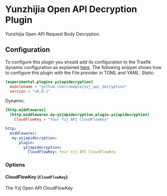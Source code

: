# Yunzhijia Open API Decryption Plugin
Yunzhijia Open API Request Body Decryption.

## Configuration

To configure this plugin you should add its configuration to the Traefik dynamic configuration as explained [here](https://docs.traefik.io/getting-started/configuration-overview/#the-dynamic-configuration).
The following snippet shows how to configure this plugin with the File provider in TOML and YAML:
Static:
```toml
[experimental.plugins.yzjapidecryption]
  modulename = "github.com/cnmaple/yzj_api_decryption"
  version = "v0.0.1"
```

Dynamic:

```toml
[http.middlewares]
  [http.middlewares.my-yzjapidecryption.plugin.yzjapidecryption]
    CloudFlowKey = "Your Yzj API CloudFlowKey"
```

```yaml
http:
  middlewares:
   my-yzjapidecryption:
      plugin:
        yzjapidecryption:
          CloudFlowKey: Your Yzj API CloudFlowKey
```

### Options

#### CloudFlowKey (`CloudFlowKey`)

The Yzj Open API CloudFlowKey